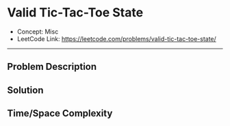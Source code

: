 # Valid Tic-Tac-Toe State

- Concept: Misc
- LeetCode Link: https://leetcode.com/problems/valid-tic-tac-toe-state/

---

## Problem Description

## Solution

## Time/Space Complexity


